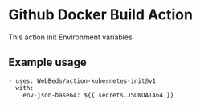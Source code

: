 # Github Docker Build Action

This action init Environment variables 

## Example usage 

```
- uses: WebBeds/action-kubernetes-init@v1
  with:
    env-json-base64: ${{ secrets.JSONDATA64 }}

```

